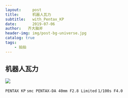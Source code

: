 ```yaml
---
layout:     post
title:      机器人瓦力
subtitle:   with_Pentax_KP
date:       2019-07-06
author:	  齐大脑斧
header-img: img/post-bg-universe.jpg
catalog: true
tags:
	- 拍拍
---
```


## 机器人瓦力

![](http://ww3.sinaimg.cn/large/006tNc79ly1g4qd73yf5oj31940u01ky.jpg)

`PENTAX KP`
`smc PENTAX-DA 40mm F2.8 Limited`
`1/100s F4.0`